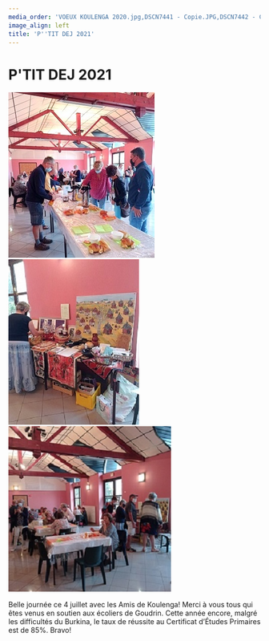 ```yaml
---
media_order: 'VOEUX KOULENGA 2020.jpg,DSCN7441 - Copie.JPG,DSCN7442 - Copie.JPG,DSCN7443 - Copie.JPG,DSCN7440 - Copie.JPG,COURSE PAINLEVE.jpg,Voix de l''ain 31.01.2020.jpg,DSCN7159 - Copie.JPG,2020.07  Inondation 1.JPG,2020.07 Inondation 2.JPG,CM2 2.jpg,VOEUX MAIL.jpg,PHOTO-2021-01-07-11-29-49.jpg,PHOTO-2021-01-07-11-31-27.jpg,PHOTO-2021-01-07-11-31-53.jpg,PHOTO-2021-02-13-10-25-48.jpg,PHOTO-2021-02-13-10-34-28.1jpg.jpg,Chèque cross St Jo 2020.png,Affichette.jpg,IMG_20210704_081937.jpg,IMG_20210704_085726.jpg,IMG_20210704_093700.jpg'
image_align: left
title: 'P''TIT DEJ 2021'
---
```


# P'TIT DEJ 2021

![IMG_20210704_093700](IMG_20210704_093700.jpg "IMG_20210704_093700")  ![IMG_20210704_081937](IMG_20210704_081937.jpg "IMG_20210704_081937")  ![IMG_20210704_085726](IMG_20210704_085726.jpg "IMG_20210704_085726")

Belle journée ce 4 juillet avec les Amis de Koulenga!
Merci à vous tous qui êtes venus en soutien aux écoliers de Goudrin. Cette année encore, malgré les difficultés du Burkina, le taux de réussite au Certificat d’Études Primaires est de 85%. Bravo!
